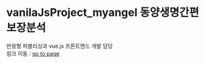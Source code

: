 # vanilaJsProject_myangel 동양생명간편보장분석

반응형 퍼블리싱과 vue.js 프론트엔드 개발 담당</br>
링크 이동 : <a href="https://nyhya.cafe24.com/project/project04/mobile/index.html" target="blank">go to page</a>

